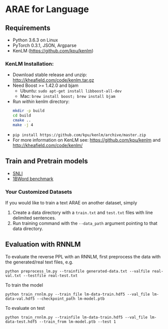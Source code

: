 # ARAE for Language

## Requirements
- Python 3.6.3 on Linux
- PyTorch 0.3.1, JSON, Argparse
- KenLM (https://github.com/kpu/kenlm)

### KenLM Installation:
- Download stable release and unzip: http://kheafield.com/code/kenlm.tar.gz
- Need Boost >= 1.42.0 and bjam
    - Ubuntu: `sudo apt-get install libboost-all-dev`
    - Mac: `brew install boost; brew install bjam`
- Run *within* kenlm directory:
    ```bash
    mkdir -p build
    cd build
    cmake ..
    make -j 4
    ```
- `pip install https://github.com/kpu/kenlm/archive/master.zip`
- For more information on KenLM see: https://github.com/kpu/kenlm and http://kheafield.com/code/kenlm/

## Train and Pretrain models
* [SNLI](doc/README_snli.md)
* [1BWord benchmark](doc/README_oneb.md) 

### Your Customized Datasets
If you would like to train a text ARAE on another dataset, simply
1) Create a data directory with a `train.txt` and `test.txt` files with line delimited sentences.
2) Run training command with the `--data_path` argument pointing to that data directory.

## Evaluation with RNNLM

To evaluate the reverse PPL with an RNNLM, first preprocess the data with the generated/real text files, e.g.

```
python preprocess_lm.py --trainfile generated-data.txt --valfile real-val.txt --testfile real-test.txt
```

To train the model

```
python train_rnnlm.py --train_file lm-data-train.hdf5 --val_file lm-data-val.hdf5 --checkpoint_path lm-model.ptb
```

To evaluate on test

```
python train_rnnlm.py --trainfile lm-data-train.hdf5 --val_file lm-data-test.hdf5 --train_from lm-model.ptb --test 1 
```

